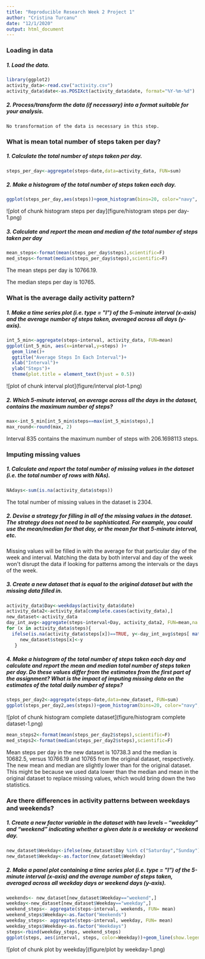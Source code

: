 ```yaml
---
title: "Reproducible Research Week 2 Project 1"
author: "Cristina Turcanu"
date: "12/1/2020"
output: html_document
---
```


### Loading in data  

##### 1. Load the data.  


```r
library(ggplot2)
activity_data<-read.csv("activity.csv")
activity_data$date<-as.POSIXct(activity_data$date, format="%Y-%m-%d")
```

##### 2. Process/transform the data (if necessary) into a format suitable for your analysis.  

    No transformation of the data is necessary in this step.
    
### What is mean total number of steps taken per day?  

##### 1. Calculate the total number of steps taken per day.  


```r
steps_per_day<-aggregate(steps~date,data=activity_data, FUN=sum)
```

##### 2. Make a histogram of the total number of steps taken each day.  


```r
ggplot(steps_per_day,aes(steps))+geom_histogram(bins=20, color="navy", fill="skyblue2", size=.2)+labs(x="Steps", y="Count")+ggtitle("Steps per Day")+theme(plot.title = element_text(hjust = 0.5))
```

![plot of chunk histogram steps per day](figure/histogram steps per day-1.png)

##### 3. Calculate and report the mean and median of the total number of steps taken per day  


```r
mean_steps<-format(mean(steps_per_day$steps),scientific=F)
med_steps<-format(median(steps_per_day$steps),scientific=F)
```

The mean steps per day is 10766.19.

The median steps per day is 10765.  

### What is the average daily activity pattern?  

##### 1. Make a time series plot (i.e. type = "l") of the 5-minute interval (x-axis) and the average number of steps taken, averaged across all days (y-axis).  


```r
int_5_min<-aggregate(steps~interval, activity_data, FUN=mean)
ggplot(int_5_min, aes(x=interval,y=steps) )+
  geom_line()+
  ggtitle("Average Steps In Each Interval")+
  xlab("Interval")+
  ylab("Steps")+ 
  theme(plot.title = element_text(hjust = 0.5))
```

![plot of chunk interval plot](figure/interval plot-1.png)

##### 2. Which 5-minute interval, on average across all the days in the dataset, contains the maximum number of steps?  


```r
max<-int_5_min[int_5_min$steps==max(int_5_min$steps),]
max_round<-round(max, 2)
```

Interval 835 contains the maximum number of steps with 206.1698113 steps.  

### Imputing missing values  

##### 1. Calculate and report the total number of missing values in the dataset (i.e. the total number of rows with NAs).  


```r
NAdays<-sum(is.na(activity_data$steps))
```

The total number of missing values in the dataset is 2304.  

##### 2. Devise a strategy for filling in all of the missing values in the dataset. The strategy does not need to be sophisticated. For example, you could use the mean/median for that day, or the mean for that 5-minute interval, etc.  

Missing values will be filled in with the average for that particular day of the week and interval. Matching the data by both interval and day of the week won't disrupt the data if looking for patterns among the intervals or the days of the week.  

##### 3. Create a new dataset that is equal to the original dataset but with the missing data filled in.  


```r
activity_data$Day<-weekdays(activity_data$date)
activity_data2<-activity_data[complete.cases(activity_data),]
new_dataset<-activity_data
day_int_avg<-aggregate(steps~interval+Day, activity_data2, FUN=mean,na.rm=TRUE)
for (x in activity_data$steps){
  ifelse(is.na(activity_data$steps[x])==TRUE, y<-day_int_avg$steps[ match(paste(activity_data$Day[x] , activity_data$interval[x]), paste(day_int_avg$Day,day_int_avg$interval))],y<-activity_data$steps[x] )
     new_dataset$steps[x]<-y
   }
```

##### 4. Make a histogram of the total number of steps taken each day and calculate and report the mean and median total number of steps taken per day. Do these values differ from the estimates from the first part of the assignment? What is the impact of imputing missing data on the estimates of the total daily number of steps? 


```r
steps_per_day2<-aggregate(steps~date,data=new_dataset, FUN=sum)
ggplot(steps_per_day2,aes(steps))+geom_histogram(bins=20, color="navy", fill="skyblue2", size=.2)+labs(x="Steps", y="Count")+ggtitle("Steps per Day (Accounting For Missing Data)")+theme(plot.title = element_text(hjust = 0.5))
```

![plot of chunk histogram complete dataset](figure/histogram complete dataset-1.png)

```r
mean_steps2<-format(mean(steps_per_day2$steps),scientific=F)
med_steps2<-format(median(steps_per_day2$steps),scientific=F)
```

Mean steps per day in the new dataset is 10738.3 and the median is 10682.5, versus 10766.19 and 10765 from the original dataset, respectively.  
The new mean and median are slightly lower than for the original dataset. This might be because we used data lower than the median and mean in the original dataset to replace missing values, which would bring down the two statistics.  

### Are there differences in activity patterns between weekdays and weekends?  

##### 1. Create a new factor variable in the dataset with two levels – “weekday” and “weekend” indicating whether a given date is a weekday or weekend day.  
  

```r
new_dataset$Weekday<-ifelse(new_dataset$Day %in% c("Saturday","Sunday"), "weekend", "weekday")
new_dataset$Weekday<-as.factor(new_dataset$Weekday)
```
  
##### 2. Make a panel plot containing a time series plot (i.e. type = "l") of the 5-minute interval (x-axis) and the average number of steps taken, averaged across all weekday days or weekend days (y-axis).  


```r
weekends<- new_dataset[new_dataset$Weekday=="weekend",]
weekday<-new_dataset[new_dataset$Weekday=="weekday",]
weekend_steps<- aggregate(steps~interval, weekends, FUN= mean)
weekend_steps$Weekday<-as.factor("Weekends")
weekday_steps<- aggregate(steps~interval, weekday, FUN= mean)
weekday_steps$Weekday<-as.factor("Weekdays")
steps<-rbind(weekday_steps, weekend_steps)
ggplot(steps, aes(interval, steps, color=Weekday))+geom_line(show.legend=FALSE)+ facet_wrap(~Weekday, nrow =2, ncol = 1)+ggtitle("Average Steps by Time of Day")+theme(plot.title = element_text(hjust = 0.5))
```

![plot of chunk plot by weekday](figure/plot by weekday-1.png)
